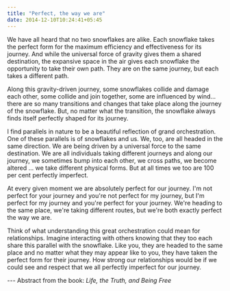 ```yaml
---
title: "Perfect, the way we are"
date: 2014-12-10T10:24:41+05:45
---
```


We have all heard that no two snowflakes are alike. Each snowflake takes the perfect form for the maximum efficiency and effectiveness for its journey. And while the universal force of gravity gives them a shared destination, the expansive space in the air gives each snowflake the opportunity to take their own path. They are on the same journey, but each takes a different path.

Along this gravity-driven journey, some snowflakes collide and damage each other, some collide and join together, some are influenced by wind... there are so many transitions and changes that take place along the journey of the snowflake. But, no matter what the transition, the snowflake always finds itself perfectly shaped for its journey.

I find parallels in nature to be a beautiful reflection of grand orchestration. One of these parallels is of snowflakes and us. We, too, are all headed in the same direction. We are being driven by a universal force to the same destination. We are all individuals taking different journeys and along our journey, we sometimes bump into each other, we cross paths, we become altered ... we take different physical forms. But at all times we too are 100 per cent perfectly imperfect.

At every given moment we are absolutely perfect for our journey. I'm not perfect for your journey and you're not perfect for my journey, but I'm perfect for my journey and you're perfect for your journey. We're heading to the same place, we're taking different routes, but we're both exactly perfect the way we are.

Think of what understanding this great orchestration could mean for relationships. Imagine interacting with others knowing that they too each share this parallel with the snowflake. Like you, they are headed to the same place and no matter what they may appear like to you, they have taken the perfect form for their journey. How strong our relationships would be if we could see and respect that we all perfectly imperfect for our journey.

--- Abstract from the book: _Life, the Truth, and Being Free_
